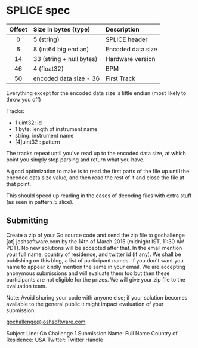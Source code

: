 SPLICE spec
=======================

| Offset  | Size in bytes (type)    |Description            |
|:-------:|:------------------------|:----------------------|
| 0       | 5 (string)              | SPLICE header         |
| 6       | 8 (int64 big endian)    | Encoded data size     |
| 14      | 33 (string + null bytes)| Hardware version      |
| 46      | 4 (float32)             | BPM                   |
| 50      | encoded data size - 36  | First Track           |

Everything except for the encoded data size is little endian (most likely to throw you off)

Tracks:
* 1 uint32: id
* 1 byte: length of instrument name
* string: instrument name
* [4]uint32 : pattern

The tracks repeat until you've read up to the encoded data size, at which point
you simply stop parsing and return what you have.

A good optimization to make is to read the first parts of the file up until the
encoded data size value, and then read the rest of it and close the file at that point.

This should speed up reading in the cases of decoding files with extra stuff (as seen in
pattern_5.slice).


## Submitting



Create a zip of your Go source code and send the zip file to gochallenge [at] joshsoftware.com
by the 14th of March 2015 (midnight IST, 11:30 AM PDT). No new solutions will be accepted after
that. In the email mention your full name, country of residence, and twitter id (if any). We shall
be publishing on this blog, a list of participant names. If you don't want you name to appear kindly
mention the same in your email. We are accepting anonymous submissions and will evaluate them too
but then these participants are not eligible for the prizes. We will give your zip file to the evaluation
team.

Note: Avoid sharing your code with anyone else; if your solution becomes available to the general public it
might impact evaluation of your submission.

[gochallenge@joshsoftware.com](mailto:gochallenge@johnsoftware.com)

Subject Line: Go Challenge 1 Submission
Name: Full Name
Country of Residence: USA
Twitter: Twitter Handle

